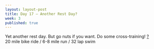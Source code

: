 ```yaml
---
layout: layout-post
title: Day 17 — Another Rest Day?
week: 3
published: true
---
```


<div class="ex_list">

  <div class="ex">
    <div class="name">
      Yet another rest day. But go nuts if you want. Do some cross-training!
      <a href="https://www.youtube.com/watch?v=jeH8BVVELis" target="_blank">?</a>
      <div class="note">20 mile bike ride / 6-8 mile run / 32 lap swim</div>
    </div>

</div>



